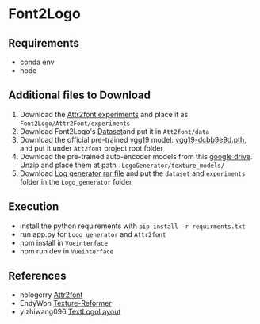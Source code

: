 # Font2Logo
## Requirements
- conda env
- node 
## Additional files to Download

1. Download the [Attr2font experiments](https://drive.google.com/drive/folders/1M5Y170gyySNu6zZmNNdqNJG0JF_D2UBJ?usp=sharing) and place it as `Font2Logo/Attr2Font/experiments`
2. Download Font2Logo's [Dataset](https://drive.google.com/file/d/1TTqAklfsAp6KOPxCVl2jktH8kN4lEmI_/view?usp=sharing)and put it in `Att2font/data`
4. Download the official pre-trained vgg19 model: [vgg19-dcbb9e9d.pth](https://download.pytorch.org/models/vgg19-dcbb9e9d.pth), and put it under `Att2font` project root folder
5. Download the pre-trained auto-encoder models from this [google drive](https://drive.google.com/file/d/13n_YJ6J8lIvF-liWFeJY35nXsZM-5vTZ/view?usp=sharing). Unzip and place them at path `.LogoGenerator/texture_models/`
6. Download [Log generator rar file](https://drive.google.com/file/d/1u79bqUv-yCoXHLFSe2vt_oRu5RS2-hxd/view?usp=sharing) and put the `dataset` and `experiments` folder in the `Logo_generator` folder

## Execution
- install the python requirements with `pip install -r requirments.txt`
- run app.py for `Logo_generator` and `Attr2font`
- npm install in `Vueinterface`
- npm run dev in `Vueinterface` 
## References
- hologerry [Attr2font](https://github.com/hologerry/Attr2Font)
- EndyWon [Texture-Reformer](https://github.com/EndyWon/Texture-Reformer)
- yizhiwang096 [TextLogoLayout](https://github.com/yizhiwang96/TextLogoLayout)
